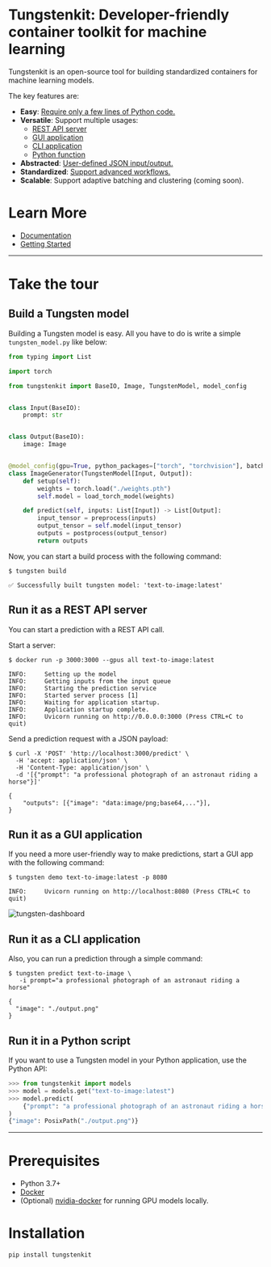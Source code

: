 # Tungstenkit: Developer-friendly container toolkit for machine learning

Tungstenkit is an open-source tool for building standardized containers for machine learning models.

The key features are:

- **Easy**: [Require only a few lines of Python code.](#build-a-tungsten-model)
- **Versatile**: Support multiple usages:
    - [REST API server](#run-it-as-a-restful-api-server)
    - [GUI application](#run-it-as-a-gui-application)
    - [CLI application](#run-it-as-a-cli-application)
    - [Python function](#run-it-as-a-python-function)
- **Abstracted**: [User-defined JSON input/output.](#run-it-as-a-restful-api-server)
- **Standardized**: [Support advanced workflows.](#run-it-as-a-restful-api-server)
- **Scalable**: Support adaptive batching and clustering (coming soon).

# Learn More
- [Documentation](https://tungsten-ai.github.io/docs)
- [Getting Started](https://tungsten-ai.github.io/docs/tungsten_model/getting_started/)

---


# Take the tour
## Build a Tungsten model
Building a Tungsten model is easy. All you have to do is write a simple ``tungsten_model.py`` like below:

```python
from typing import List

import torch

from tungstenkit import BaseIO, Image, TungstenModel, model_config


class Input(BaseIO):
    prompt: str


class Output(BaseIO):
    image: Image


@model_config(gpu=True, python_packages=["torch", "torchvision"], batch_size=4)
class ImageGenerator(TungstenModel[Input, Output]):
    def setup(self):
        weights = torch.load("./weights.pth")
        self.model = load_torch_model(weights)

    def predict(self, inputs: List[Input]) -> List[Output]:
        input_tensor = preprocess(inputs)
        output_tensor = self.model(input_tensor)
        outputs = postprocess(output_tensor)
        return outputs
```

Now, you can start a build process with the following command:
```console
$ tungsten build

✅ Successfully built tungsten model: 'text-to-image:latest'
```


## Run it as a REST API server

You can start a prediction with a REST API call.

Start a server:

```console
$ docker run -p 3000:3000 --gpus all text-to-image:latest

INFO:     Setting up the model
INFO:     Getting inputs from the input queue
INFO:     Starting the prediction service
INFO:     Started server process [1]
INFO:     Waiting for application startup.
INFO:     Application startup complete.
INFO:     Uvicorn running on http://0.0.0.0:3000 (Press CTRL+C to quit)
```

Send a prediction request with a JSON payload:

```console
$ curl -X 'POST' 'http://localhost:3000/predict' \
  -H 'accept: application/json' \
  -H 'Content-Type: application/json' \
  -d '[{"prompt": "a professional photograph of an astronaut riding a horse"}]'

{
    "outputs": [{"image": "data:image/png;base64,..."}],
}
```

## Run it as a GUI application
If you need a more user-friendly way to make predictions, start a GUI app with the following command:

```console
$ tungsten demo text-to-image:latest -p 8080

INFO:     Uvicorn running on http://localhost:8080 (Press CTRL+C to quit)
```

![tungsten-dashboard](https://github.com/tungsten-ai/assets/blob/main/common/local-model-demo.gif?raw=true "Tungsten Dashboard")

## Run it as a CLI application
Also, you can run a prediction through a simple command:
```console
$ tungsten predict text-to-image \
   -i prompt="a professional photograph of an astronaut riding a horse"

{
  "image": "./output.png"
}
```

## Run it in a Python script
If you want to use a Tungsten model in your Python application, use the Python API:
```python
>>> from tungstenkit import models
>>> model = models.get("text-to-image:latest")
>>> model.predict(
    {"prompt": "a professional photograph of an astronaut riding a horse"}
)
{"image": PosixPath("./output.png")}
```

---

# Prerequisites
- Python 3.7+
- [Docker](https://docs.docker.com/engine/install/)
- (Optional) [nvidia-docker](https://docs.nvidia.com/datacenter/cloud-native/container-toolkit/install-guide.html#docker) for running GPU models locally. 


# Installation
```shell
pip install tungstenkit
```